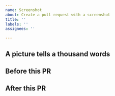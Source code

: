 ```yaml
---
name: Screenshot
about: Create a pull request with a screenshot
title: ''
labels: ''
assignees: ''

---
```


## A picture tells a thousand words

## Before this PR

## After this PR